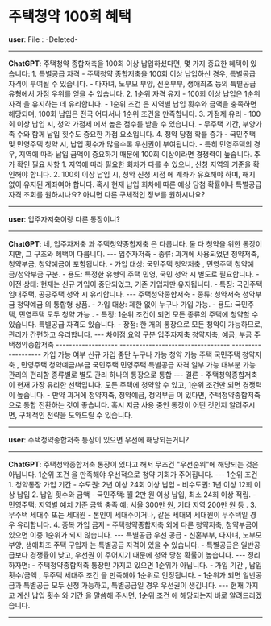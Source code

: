 # 주택청약 100회 혜택

**user**:
File : -Deleted-

---

**ChatGPT**:
주택청약 종합저축을 100회 이상 납입하셨다면, 몇 가지 중요한 혜택이 있습니다: 1. 특별공급 자격 - 주택청약 종합저축을 100회 이상 납입하신 경우, 특별공급 자격이 부여될 수 있습니다. - 다자녀, 노부모 부양, 신혼부부, 생애최초 등의 특별공급 유형에서 가점 우위를 얻을 수 있습니다. 2. 1순위 자격 유지 - 100회 이상 납입은 1순위 자격 을 유지하는 데 유리합니다. - 1순위 조건 은 지역별 납입 횟수와 금액을 충족하면 해당되며, 100회 납입은 전국 어디서나 1순위 조건을 만족합니다. 3. 가점제 유리 - 100회 이상 납입 시, 청약 가점제 에서 높은 점수를 받을 수 있습니다. - 무주택 기간, 부양가족 수와 함께 납입 횟수도 중요한 가점 요소입니다. 4. 청약 당첨 확률 증가 - 국민주택 및 민영주택 청약 시, 납입 횟수가 많을수록 우선권이 부여됩니다. - 특히 민영주택의 경우, 지역에 따라 납입 금액이 중요하기 때문에 100회 이상이라면 경쟁력이 높습니다. 추가 확인 필요 사항 1. 지역에 따라 필요한 회차가 다를 수 있으니, 신청 지역의 기준을 확인해야 합니다. 2. 100회 이상 납입 시, 청약 신청 시점 에 계좌가 유효해야 하며, 해지 없이 유지된 계좌여야 합니다. 혹시 현재 납입 회차에 따른 예상 당첨 확률이나 특별공급 자격 조회를 원하시나요? 아니면 다른 구체적인 정보를 원하시나요?

---

**user**:
입주자저축이랑 다른 통장이니?

---

**ChatGPT**:
네, 입주자저축 과 주택청약종합저축 은 다릅니다. 둘 다 청약을 위한 통장이지만, 그 구조와 혜택이 다릅니다. --- 입주자저축 - 종류: 과거에 사용되었던 청약저축, 청약부금, 청약예금이 포함됩니다. - 가입 대상: 국민주택 청약저축 , 민영주택 청약예금/청약부금 구분. - 용도: 특정한 유형의 주택 민영, 국민 청약 시 별도로 필요합니다. - 이전 상태: 현재는 신규 가입이 중단되었고, 기존 가입자만 유지됩니다. - 특징: 국민주택 임대주택, 공공주택 청약 시 유리합니다. --- 주택청약종합저축 - 종류: 청약저축 청약부금 청약예금 의 통합형 상품. - 가입 대상: 제한 없이 누구나 가입 가능. - 용도: 국민주택, 민영주택 모두 청약 가능 . - 특징: 1순위 조건이 되면 모든 종류의 주택에 청약할 수 있습니다. 특별공급 자격도 있습니다. - 장점: 한 개의 통장으로 모든 청약이 가능하므로, 관리가 간편하고 유리합니다. --- 차이점 요약 구분 입주자저축 청약저축, 예금, 부금 주택청약종합저축 ------------------- ---------------------------------- ------------------- 가입 가능 여부 신규 가입 중단 누구나 가능 청약 가능 주택 국민주택 청약저축 , 민영주택 청약예금/부금 국민주택 민영주택 특별공급 자격 일부 가능 대부분 가능 관리의 편리함 종류별로 별도 관리 하나의 통장으로 통합 --- 결론 - 주택청약종합저축 이 현재 가장 유리한 선택입니다. 모든 주택에 청약할 수 있고, 1순위 조건만 되면 경쟁력이 높습니다. - 만약 과거에 청약저축, 청약예금, 청약부금 이 있다면, 주택청약종합저축 으로 통합 전환하는 것이 좋습니다. 혹시 지금 사용 중인 통장이 어떤 것인지 알려주시면, 구체적인 전략을 도와드릴 수 있습니다.

---

**user**:
주택청약종합저축 통장이 있으면 우선에 해당되는거니?

---

**ChatGPT**:
주택청약종합저축 통장이 있다고 해서 무조건 "우선순위"에 해당되는 것은 아닙니다. 1순위 조건 을 만족해야 우선적으로 청약 기회가 주어집니다. --- 1순위 조건 1. 청약통장 가입 기간 - 수도권: 2년 이상 24회 이상 납입 - 비수도권: 1년 이상 12회 이상 납입 2. 납입 횟수와 금액 - 국민주택: 월 2만 원 이상 납입, 최소 24회 이상 적립. - 민영주택: 지역별 예치 기준 금액 충족 예: 서울 300만 원, 기타 지역 200만 원 등 . 3. 무주택 세대주 또는 세대원 - 본인이 세대주이거나, 같은 세대의 세대원이 무주택일 경우 유리합니다. 4. 중복 가입 금지 - 주택청약종합저축 외에 다른 청약저축, 청약부금이 있으면 이중 1순위가 되지 않습니다. --- 특별공급 우선 공급 - 신혼부부, 다자녀, 노부모 부양, 생애최초 주택 구입자 는 특별공급 자격이 있을 수 있습니다. - 특별공급은 일반공급보다 경쟁률이 낮고, 우선권 이 주어지기 때문에 청약 당첨 확률이 높습니다. --- 정리하자면: - 주택청약종합저축 통장만 가지고 있으면 1순위가 아닙니다. - 가입 기간 , 납입 횟수/금액 , 무주택 세대주 조건 을 만족해야 1순위로 인정됩니다. - 1순위가 되면 일반공급과 특별공급 모두 신청 가능하고, 특별공급일 경우 우선권이 생깁니다. --- 현재 가지고 계신 납입 횟수 와 기간 을 말씀해 주시면, 1순위 조건 에 해당되는지 바로 알려드리겠습니다.

---

